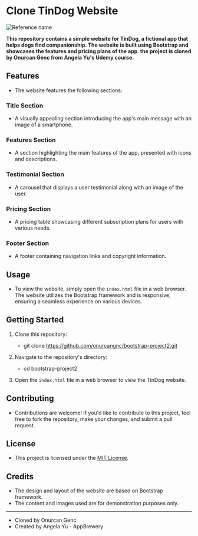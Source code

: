 # **Clone TinDog Website**
![Reference name](https://i.ibb.co/QM7pN8v/Screen-Shot-2023-08-07-at-20-57-43.png)


**This repository contains a simple website for TinDog, a fictional app that helps dogs find companionship. The website is built using Bootstrap and showcases the features and pricing plans of the app. the project is cloned by Onurcan Genc from Angela Yu's Udemy course.**

## Features

- The website features the following sections:

### Title Section

- A visually appealing section introducing the app's main message with an image of a smartphone.

### Features Section

- A section highlighting the main features of the app, presented with icons and descriptions.

### Testimonial Section

- A carousel that displays a user testimonial along with an image of the user.

### Pricing Section

- A pricing table showcasing different subscription plans for users with various needs.

### Footer Section

- A footer containing navigation links and copyright information.

## Usage

- To view the website, simply open the `index.html` file in a web browser. The website utilizes the Bootstrap framework and is responsive, ensuring a seamless experience on various devices.

## Getting Started

1. Clone this repository:
   - git clone https://github.com/onurcangnc/bootstrap-project2.git

2. Navigate to the repository's directory:
   - cd bootstrap-project2

3. Open the `index.html` file in a web browser to view the TinDog website.

## Contributing

* Contributions are welcome! If you'd like to contribute to this project, feel free to fork the repository, make your changes, and submit a pull request.

## License

- This project is licensed under the [MIT License](LICENSE).

## Credits

- The design and layout of the website are based on Bootstrap framework.
- The content and images used are for demonstration purposes only.

---

- Cloned by Onurcan Genc
- Created by Angela Yu - AppBrewery
